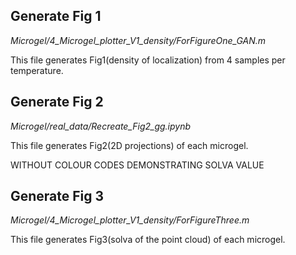 ## Generate Fig 1

*Microgel/4_Microgel_plotter_V1_density/ForFigureOne_GAN.m*

This file generates Fig1(density of localization) from 4 samples per temperature.

## Generate Fig 2

*Microgel/real_data/Recreate_Fig2_gg.ipynb*

This file generates Fig2(2D projections) of each microgel.

WITHOUT COLOUR CODES DEMONSTRATING SOLVA VALUE

## Generate Fig 3

*Microgel/4_Microgel_plotter_V1_density/ForFigureThree.m*

This file generates Fig3(solva of the point cloud) of each microgel.
